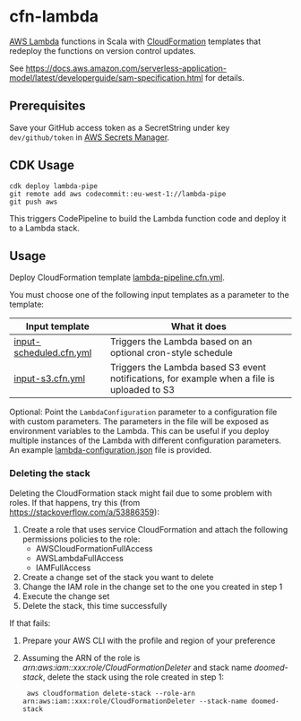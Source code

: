 # cfn-lambda

[AWS Lambda](https://aws.amazon.com/lambda/) functions in Scala with 
[CloudFormation](https://aws.amazon.com/cloudformation/) templates that redeploy the functions on version control 
updates.

See https://docs.aws.amazon.com/serverless-application-model/latest/developerguide/sam-specification.html for details.

## Prerequisites

Save your GitHub access token as a SecretString under key `dev/github/token` in 
[AWS Secrets Manager](https://aws.amazon.com/secrets-manager/).

## CDK Usage

    cdk deploy lambda-pipe
    git remote add aws codecommit::eu-west-1://lambda-pipe
    git push aws

This triggers CodePipeline to build the Lambda function code and deploy it to a Lambda stack.

## Usage

Deploy CloudFormation template [lambda-pipeline.cfn.yml](lambda-pipeline.cfn.yml).

You must choose one of the following input templates as a parameter to the template:

| Input template                                     | What it does                                                                                |
|----------------------------------------------------|---------------------------------------------------------------------------------------------|
| [input-scheduled.cfn.yml](input-scheduled.cfn.yml) | Triggers the Lambda based on an optional cron-style schedule                                |
| [input-s3.cfn.yml](input-s3.cfn.yml)               | Triggers the Lambda based S3 event notifications, for example when a file is uploaded to S3 |

Optional: Point the `LambdaConfiguration` parameter to a configuration file with custom parameters. The parameters in 
the file will be exposed as environment variables to the Lambda. This can be useful if you deploy multiple instances of 
the Lambda with different configuration parameters. An example [lambda-configuration.json](lambda-configuration.json) 
file is provided.

### Deleting the stack

Deleting the CloudFormation stack might fail due to some problem with roles. If that happens, try 
this (from https://stackoverflow.com/a/53886359):

1. Create a role that uses service CloudFormation and attach the following permissions policies to 
 the role:
    - AWSCloudFormationFullAccess
    - AWSLambdaFullAccess
    - IAMFullAccess
1. Create a change set of the stack you want to delete
1. Change the IAM role in the change set to the one you created in step 1
1. Execute the change set
1. Delete the stack, this time successfully

If that fails:

1. Prepare your AWS CLI with the profile and region of your preference
1. Assuming the ARN of the role is *arn:aws:iam::xxx:role/CloudFormationDeleter* and stack name 
*doomed-stack*, delete the stack using the role created in step 1:

        aws cloudformation delete-stack --role-arn arn:aws:iam::xxx:role/CloudFormationDeleter --stack-name doomed-stack
